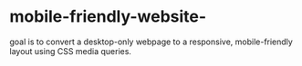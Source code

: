 # mobile-friendly-website-
 goal is to convert a desktop-only webpage to a responsive, mobile-friendly layout using CSS media queries.
